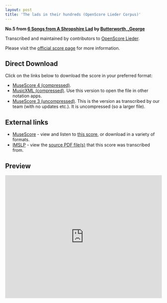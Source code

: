 ```yaml
---
layout: post
title: 'The lads in their hundreds (OpenScore Lieder Corpus)'
---
```


__No.5 from [6 Songs from A Shropshire Lad](https://fourscoreandmore.org/openscore/lieder/Butterworth%2C_George/6_Songs_from_A_Shropshire_Lad/) by [Butterworth,_George](https://fourscoreandmore.org/openscore/lieder/Butterworth%2C_George)__

Transcribed and maintained by contributors to [OpenScore Lieder].

Please visit the [official score page] for more information.

[official score page]: https://musescore.com/openscore-lieder-corpus/scores/6214847
[OpenScore Lieder]: https://musescore.com/openscore-lieder-corpus

## Direct Download

Click on the links below to download the score in your preferred format:
- [MuseScore 4 (compressed)](https://fourscoreandmore.org/openscore/lieder/Butterworth%2C_George/6_Songs_from_A_Shropshire_Lad/5_The_lads_in_their_hundreds.mscz).
- [MusicXML (compressed)](https://fourscoreandmore.org/openscore/lieder/Butterworth%2C_George/6_Songs_from_A_Shropshire_Lad/5_The_lads_in_their_hundreds.mxl). Use this version to open the file in other notation apps.
- [MuseScore 3 (uncompressed)](https://raw.githubusercontent.com/OpenScore/Lieder/refs/heads/main/scores/Butterworth%2C_George/6_Songs_from_A_Shropshire_Lad/5_The_lads_in_their_hundreds/lc6214847.mscx). This is the version as transcribed by our team (with no updates etc.). It is uncompressed (so a larger file).

## External links

- [MuseScore] - view and listen to [this score][MuseScore], or download in a variety of formats.
- [IMSLP] - view the [source PDF file(s)][IMSLP] that this score was transcribed from.

[MuseScore]: https://musescore.com/score/6214847
[IMSLP]: https://imslp.org/wiki/Special:ReverseLookup/239744

## Preview

<iframe width="100%" height="394" src="https://musescore.com/openscore-lieder-corpus/scores/6214847/embed" frameborder="0" allowfullscreen allow="autoplay; fullscreen"></iframe>
